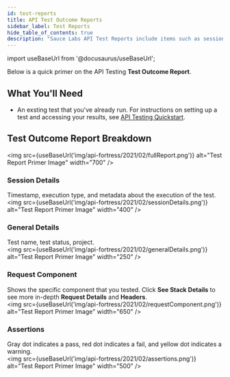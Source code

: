 ```yaml
---
id: test-reports
title: API Test Outcome Reports
sidebar_label: Test Reports
hide_table_of_contents: true
description: "Sauce Labs API Test Reports include items such as session details, timestamp, test status, project, request components."
---
```


import useBaseUrl from '@docusaurus/useBaseUrl';

Below is a quick primer on the API Testing **Test Outcome Report**.


## What You'll Need
* An exsting test that you've already run. For instructions on setting up a test and accessing your results, see [API Testing Quickstart](/api-testing/quickstart).


## Test Outcome Report Breakdown

<img src={useBaseUrl('img/api-fortress/2021/02/fullReport.png')} alt="Test Report Primer Image" width="700" />


### Session Details
Timestamp, execution type, and metadata about the execution of the test.<br/><img src={useBaseUrl('img/api-fortress/2021/02/sessionDetails.png')} alt="Test Report Primer Image" width="400" />


### General Details
Test name, test status, project.<br/><img src={useBaseUrl('img/api-fortress/2021/02/generalDetails.png')} alt="Test Report Primer Image" width="250" />


### Request Component
Shows the specific component that you tested. Click **See Stack Details** to see more in-depth **Request Details** and **Headers**.<br/><img src={useBaseUrl('img/api-fortress/2021/02/requestComponent.png')} alt="Test Report Primer Image" width="650" />


### Assertions
Gray dot indicates a pass, red dot indicates a fail, and yellow dot indicates a warning.<br/><img src={useBaseUrl('img/api-fortress/2021/02/assertions.png')} alt="Test Report Primer Image" width="500" />
